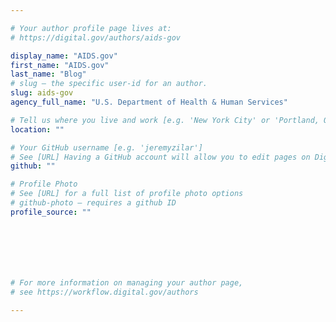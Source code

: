 ```yaml
---

# Your author profile page lives at:
# https://digital.gov/authors/aids-gov

display_name: "AIDS.gov"
first_name: "AIDS.gov"
last_name: "Blog"
# slug — the specific user-id for an author.
slug: aids-gov
agency_full_name: "U.S. Department of Health & Human Services"

# Tell us where you live and work [e.g. 'New York City' or 'Portland, OR']
location: ""

# Your GitHub username [e.g. 'jeremyzilar']
# See [URL] Having a GitHub account will allow you to edit pages on DigitalGov. The image used in your GitHub account can also be used to populate your digital.gov profile photo.
github: ""

# Profile Photo
# See [URL] for a full list of profile photo options
# github-photo — requires a github ID
profile_source: ""







# For more information on managing your author page,
# see https://workflow.digital.gov/authors

---
```

